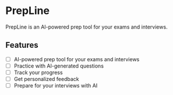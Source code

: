 # PrepLine

PrepLine is an AI-powered prep tool for your exams and interviews.

## Features

- [ ] AI-powered prep tool for your exams and interviews
- [ ] Practice with AI-generated questions
- [ ] Track your progress
- [ ] Get personalized feedback
- [ ] Prepare for your interviews with AI
